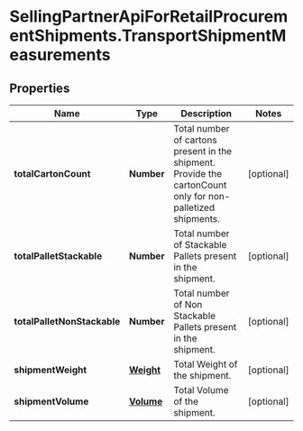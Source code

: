 # SellingPartnerApiForRetailProcurementShipments.TransportShipmentMeasurements

## Properties
Name | Type | Description | Notes
------------ | ------------- | ------------- | -------------
**totalCartonCount** | **Number** | Total number of cartons present in the shipment. Provide the cartonCount only for non-palletized shipments. | [optional] 
**totalPalletStackable** | **Number** | Total number of Stackable Pallets present in the shipment. | [optional] 
**totalPalletNonStackable** | **Number** | Total number of Non Stackable Pallets present in the shipment. | [optional] 
**shipmentWeight** | [**Weight**](Weight.md) | Total Weight of the shipment. | [optional] 
**shipmentVolume** | [**Volume**](Volume.md) | Total Volume of the shipment. | [optional] 


